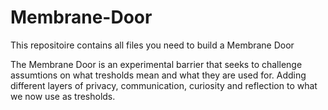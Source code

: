 # Membrane-Door

This repositoire contains all files you need to build a Membrane Door

The Membrane Door is an experimental barrier that seeks to challenge assumtions on what tresholds mean and what they are used for. Adding different layers of privacy, communication, curiosity and reflection to what we now use as tresholds.  
